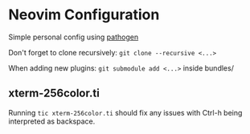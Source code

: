 # Neovim Configuration

Simple personal config using [pathogen](https://github.com/tpope/vim-pathogen)

Don't forget to clone recursively: `git clone --recursive <...>`

When adding new plugins: `git submodule add <...>` inside bundles/

## xterm-256color.ti
Running `tic xterm-256color.ti` should fix any issues with Ctrl-h being interpreted as backspace.
